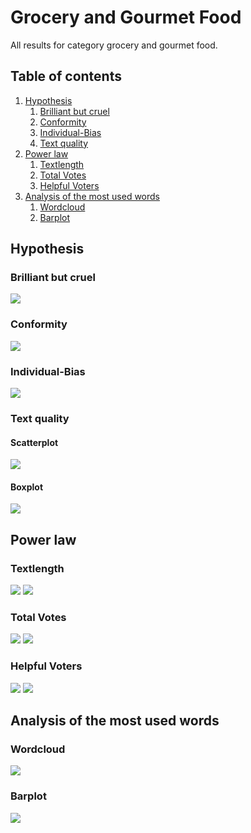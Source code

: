 # Grocery and Gourmet Food

All results for category grocery and gourmet food.

##  Table of contents

1. [Hypothesis](#hypothesis)
    1. [Brilliant but cruel](#brilliant-but-cruel)
    2. [Conformity](#conformity)
    3. [Individual-Bias](#individual-bias)
    4. [Text quality](#text-quality)
2. [Power law](#power-law)
    1. [Textlength](#textlength)
    2. [Total Votes](#total-votes)
    3. [Helpful Voters](#helpful-voters)
3. [Analysis of the most used words](#analysis-of-the-most-used-words)
    1. [Wordcloud](#wordcloud)    
    2. [Barplot](#barplot)

## Hypothesis

### Brilliant but cruel
![](./brilliantButCruelGroceryAndGourmetFood.gif)

### Conformity
![](./conformityGroceryAndGourmetFood.gif)

### Individual-Bias
![](./individualBiasGroceryAndGourmetFood.gif)

### Text quality

#### Scatterplot
![](./scatterPlotwordcountGroceryAndGourmetFood.gif)

#### Boxplot
![](./textQualityBoxplotGroceryAndGourmetFood.gif)


## Power law

### Textlength
![](./c_compareWordcountToOccurence_GroceryandGourmetFood.gif)
![](./c_powerlawWordcount_GroceryandGourmetFood.gif)

### Total Votes
![](./b_compareVotersToOccurence_GroceryandGourmetFood.gif)
![](./b_powerlawVoters_GroceryandGourmetFood.gif)

### Helpful Voters
![](./a_comparehelpfulVotersToOccurence_GroceryandGourmetFood.gif)
![](./a_powerlawHelpfulVoters_GroceryandGourmetFood.gif)

## Analysis of the most used words

### Wordcloud
![](./)

### Barplot
![](./)


